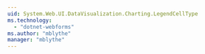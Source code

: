 ```yaml
---
uid: System.Web.UI.DataVisualization.Charting.LegendCellType
ms.technology: 
  - "dotnet-webforms"
ms.author: "mblythe"
manager: "mblythe"
---
```

